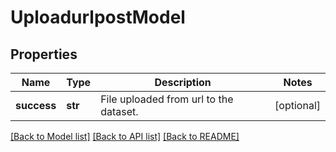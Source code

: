 # UploadurlpostModel

## Properties
Name | Type | Description | Notes
------------ | ------------- | ------------- | -------------
**success** | **str** | File uploaded from url to the dataset. | [optional] 

[[Back to Model list]](../README.md#documentation-for-models) [[Back to API list]](../README.md#documentation-for-api-endpoints) [[Back to README]](../README.md)


